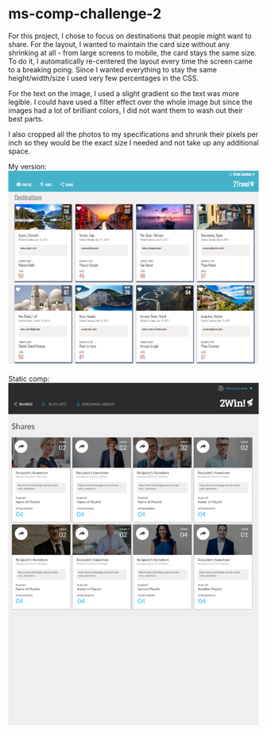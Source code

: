 # ms-comp-challenge-2

For this project, I chose to focus on destinations that people might want to share. For the layout, I wanted to maintain the card size without any shrinking at all - from large screens to mobile, the card stays the same size. To do it, I automatically re-centered the layout every time the screen came to a breaking poing. Since I wanted everything to stay the same height/width/size I used very few percentages in the CSS. 

For the text on the image, I used a slight gradient so the text was more legible. I could have used a filter effect over the whole image but since the images had a lot of brilliant colors, I did not want them to wash out their best parts. 

I also cropped all the photos to my specifications and shrunk their pixels per inch so they would be the exact size I needed and not take up any additional space. 

My version: 
![alt text](https://github.com/mariastlouis/ms-comp-challenge-2/blob/master/images/Screen%20Shot%202017-09-11%20at%209.41.52%20PM.png)

Static comp: 
![alt text](https://github.com/mariastlouis/ms-comp-challenge-2/blob/master/images/static-comp-challenge-2.jpg)

